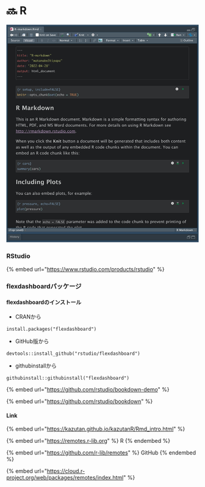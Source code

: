 # 🔜 R

![RStudio](.gitbook/assets/Rmarkdown.jpg)









### RStudio

{% embed url="https://www.rstudio.com/products/rstudio" %}

### flexdashboardパッケージ

#### flexdashboardのインストール

* CRANから

```
install.packages("flexdashboard")
```

* GitHub版から

```
devtools::install_github("rstudio/flexdashboard")
```

* githubinstallから

```
githubinstall::githubinstall("flexdashboard")
```







{% embed url="https://github.com/rstudio/bookdown-demo" %}

{% embed url="https://github.com/rstudio/bookdown" %}

#### Link



{% embed url="https://kazutan.github.io/kazutanR/Rmd_intro.html" %}





{% embed url="https://remotes.r-lib.org" %}
R
{% endembed %}

{% embed url="https://github.com/r-lib/remotes" %}
GitHub
{% endembed %}

{% embed url="https://cloud.r-project.org/web/packages/remotes/index.html" %}





